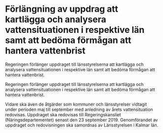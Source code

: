 # Förlängning av uppdrag att kartlägga och analysera vattensituationen i respektive län samt att bedöma förmågan att hantera vattenbrist

Regeringen förlänger uppdraget till länsstyrelserna att kartlägga och analysera vattensituationen i respektive län samt att bedöma förmågan att hantera vattenbrist.

Regeringen förlänger uppdraget till länsstyrelserna att kartlägga och analysera vattensituationen i respektive län samt att bedöma förmågan att hantera vattenbrist.

Vidare ska även de åtgärder som kommuner och länsstyrelser vidtagit under perioden maj till september med anledning av årets vattensituation redovisas. Uppdraget ska redovisas till Regeringskansliet (Näringsdepartementet) senast den 23 september 2019. Genomförandet av uppdraget och redovisningen ska samordnas av Länsstyrelsen i Kalmar län.
